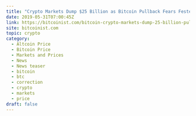 ```yaml
---
title: "Crypto Markets Dump $25 Billion as Bitcoin Pullback Fears Fester"
date: 2019-05-31T07:00:45Z
link: https://bitcoinist.com/bitcoin-crypto-markets-dump-25-billion-pullback-fears/?utm_medium=RSS&utm_source=hune
site: bitcoinist.com
topic: crypto
category:
  - Altcoin Price
  - Bitcoin Price
  - Markets and Prices
  - News
  - News teaser
  - bitcoin
  - btc
  - correction
  - crypto
  - markets
  - price
draft: false
---
```

